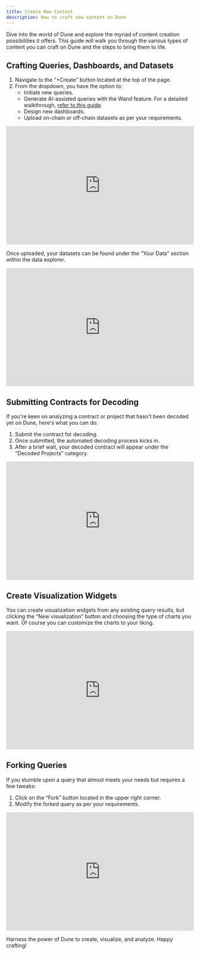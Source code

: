 ```yaml
---
title: Create New Content
description: How to craft new content on Dune
---
```


Dive into the world of Dune and explore the myriad of content creation possibilities it offers. This guide will walk you through the various types of content you can craft on Dune and the steps to bring them to life.

## Crafting Queries, Dashboards, and Datasets
1. Navigate to the “+Create” button located at the top of the page.
2. From the dropdown, you have the option to:
    - Initiate new queries.
    - Generate AI-assisted queries with the Wand feature. For a detailed walkthrough, [refer to this guide](./create-ai-assisted-queries.md).
    - Design new dashboards.
    - Upload on-chain or off-chain datasets as per your requirements.

<div style="position: relative; padding-bottom: calc(55.052083333333336% + 41px); height: 0; width: 100%"><iframe src="https://demo.arcade.software/Yb1BO8bjDTYYSmqXkeU7?embed" frameborder="0" loading="lazy" webkitallowfullscreen mozallowfullscreen allowfullscreen style="position: absolute; top: 0; left: 0; width: 100%; height: 100%;color-scheme: light;" title="Plus button content creation"></iframe></div>

Once uploaded, your datasets can be found under the “Your Data” section within the data explorer.

<div style="position: relative; padding-bottom: calc(55.052083333333336% + 41px); height: 0; width: 100%"><iframe src="https://demo.arcade.software/fWVTD1fmt351VLlG01Eu?embed" frameborder="0" loading="lazy" webkitallowfullscreen mozallowfullscreen allowfullscreen style="position: absolute; top: 0; left: 0; width: 100%; height: 100%;color-scheme: light;" title="Access your uploaded data"></iframe></div>

## Submitting Contracts for Decoding
If you're keen on analyzing a contract or project that hasn't been decoded yet on Dune, here's what you can do:

1. Submit the contract for decoding.
2. Once submitted, the automated decoding process kicks in.
3. After a brief wait, your decoded contract will appear under the “Decoded Projects” category.

<div style="position: relative; padding-bottom: calc(55.052083333333336% + 41px); height: 0; width: 100%"><iframe src="https://demo.arcade.software/5QKu7QRwdznPpUvUeF7N?embed" frameborder="0" loading="lazy" webkitallowfullscreen mozallowfullscreen allowfullscreen style="position: absolute; top: 0; left: 0; width: 100%; height: 100%;color-scheme: light;" title="Submit contract for decoding"></iframe></div>

## Create Visualization Widgets
You can create visualization widgets from any existing query results, but clicking the “New visualization” button and choosing the type of charts you want. Of course you can customize the charts to your liking. 

<div style="position: relative; padding-bottom: calc(55.052083333333336% + 41px); height: 0; width: 100%"><iframe src="https://demo.arcade.software/s4lqTkO8NPdmNDsbADSO?embed" frameborder="0" loading="lazy" webkitallowfullscreen mozallowfullscreen allowfullscreen style="position: absolute; top: 0; left: 0; width: 100%; height: 100%;color-scheme: light;" title="create new viz"></iframe></div>

## Forking Queries
If you stumble upon a query that almost meets your needs but requires a few tweaks:

1. Click on the “Fork” button located in the upper right corner.
2. Modify the forked query as per your requirements.

<div style="position: relative; padding-bottom: calc(55.052083333333336% + 41px); height: 0; width: 100%"><iframe src="https://demo.arcade.software/e5xjh2aybkiATURXpG4h?embed" frameborder="0" loading="lazy" webkitallowfullscreen mozallowfullscreen allowfullscreen style="position: absolute; top: 0; left: 0; width: 100%; height: 100%;color-scheme: light;" title="How to fork"></iframe></div>

Harness the power of Dune to create, visualize, and analyze. Happy crafting!